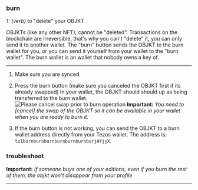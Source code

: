 ### **burn**

1: _(verb)_ to "delete" your OBJKT

OBJKTs (like any other NFT), cannot be "deleted". Transactions on the blockchain are irreversible, that's why you can't "delete" it, you can only send it to another wallet. The "burn" button sends the OBJKT to the burn wallet for you, or you can send it yourself from your wallet to the "burn wallet". The burn wallet is an wallet that nobody owns a key of.

***

1. Make sure you are synced.
2. Press the burn button (make sure you canceled the OBJKT first if its already swapped) In your wallet, the OBJKT should should up as being transferred to the burn wallet.
![Please cancel swap prior to burn operation](https://i.ibb.co/c6x821J/sketch-1619101908825.png)
**Important:** _You need to [cancel] the swap of the OBJKT so it can be available in your wallet when you are ready to burn it._

3. If the burn button is not working, you can send the OBJKT to a burn wallet address directly from your Tezos wallet. The address is: `tz1burnburnburnburnburnburnburjAYjjX`. 

### **troubleshoot**
**Important:** _If someone buys one of your editions, even if you burn the rest of them, the objkt won't disappear from your profile_
***
